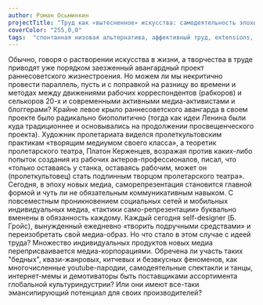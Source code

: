 ```yaml
---
author: Роман Осьминкин
projectTitle: "Труд как «вытесненное» искусства: самодеятельность эпохи WEB 2.0"
coverColor: "255,0,0"
tags:  "спонтанная низовая альтернатива, аффективный труд, extensions, коллекция, интимные интерфейсы, практики самих себя, психодата, цифровой пролетариат, социальная хореография, производственная драма"
---
```

Обычно, говоря о растворении искусства в жизни, а творчества в труде приводят уже порядком заезженный авангардный проект раннесоветского жизнестроения. Но можем ли мы некритично провести параллель, пусть и с поправкой на разницу во времени и методах между движениями рабочих корреспондентов (рабкоров) и селькоров 20-х и современными активными медиа-активистами и блоггерами? Крайне левое крыло раннесоветского авангарда в своем проекте было радикально биополитично (тогда как идеи Ленина были куда традиционнее и основывались на продолжении просвещенческого проекта). Художник пролетариата виделся пролеткультовским практикам «творящим медиумом своего класса», а теоретик пролетарского театра, Платон Керженцев, возражая против каких-либо попыток создания из рабочих актеров-профессионалов, писал, что «только оставаясь у станка, оставаясь рабочим, может он (пролеткультовец) стать подлинным творцом пролетарского театра». Сегодня, в эпоху новых медиа, саморепрезентация становится главной формой и чуть ли не обязательным коммуникативным навыком. С повсеместным проникновением социальных сетей и мобильных индивидуальных медиа, «тактики само-репрезентации» буквально вменены в обязанность каждому. Каждый сегодня self-designer (Б. Гройс), вынужденный ежедневно «творить подручными средствами» и переизобретать свой медиа-образ. Но что стало в этом случае с идеей труда? Множество индивидуальных продуктов новых медиа переприсваивается медиа-корпорациями. Обречена ли участь таких "бедных", квази-жанровых, китчевых и безвкусных феноменов, как многочисленные youtube-пародии, самодеятельные спектакли и танцы, интернет-мемы и демотиваторы быть поставщиками ассортимента глобальной культуриндустрии? Или они имеют все-таки эмансипирующий потенциал для своих производителей?

